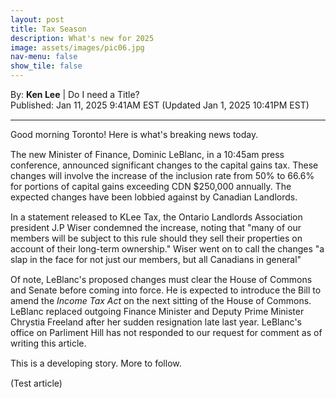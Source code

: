 ```yaml
---
layout: post
title: Tax Season
description: What's new for 2025
image: assets/images/pic06.jpg
nav-menu: false
show_tile: false
---
```


<style>
  p {
    margin-bottom: 15px; /* Reduce space below paragraphs */
  }

  hr.major {
    margin: 10px 0; /* Equal space above and below the <hr> */
  }
</style>

<!-- Credits -->
<div class="row">
	<div class="12u">
		<p>By: <b>Ken Lee</b> | Do I need a Title? <br> Published: Jan 11, 2025 9:41AM EST (Updated Jan 1, 2025 10:41PM EST)</p>
	</div>
</div>

<hr class="major"/>

<!-- Content -->

<div class="row">
	<div class="12u">
		<p>Good morning Toronto! Here is what's breaking news today. </p>
        <p>The new Minister of Finance, Dominic LeBlanc, in a 10:45am press conference, announced significant changes to the capital gains tax. These changes will involve the increase of the inclusion rate from 50% to 66.6% for portions of capital gains exceeding CDN $250,000 annually. The expected changes have been lobbied against by Canadian Landlords.</p>
        <p>In a statement released to KLee Tax, the Ontario Landlords Association president J.P Wiser condemned the increase, noting that "many of our members will be subject to this rule should they sell their properties on account of their long-term ownership." Wiser went on to call the changes "a slap in the face for not just our members, but all Canadians in general"</p>
        <p>Of note, LeBlanc's proposed changes must clear the House of Commons and Senate before coming into force. He is expected to introduce the Bill to amend the <i>Income Tax Act</i> on the next sitting of the House of Commons. LeBlanc replaced outgoing Finance Minister and Deputy Prime Minister Chrystia Freeland after her sudden resignation late last year. LeBlanc's office on Parliment Hill has not responded to our request for comment as of writing this article.</p> 
        <p>This is a developing story. More to follow.</p>
        <p>(Test article)</p>
	</div>
</div>